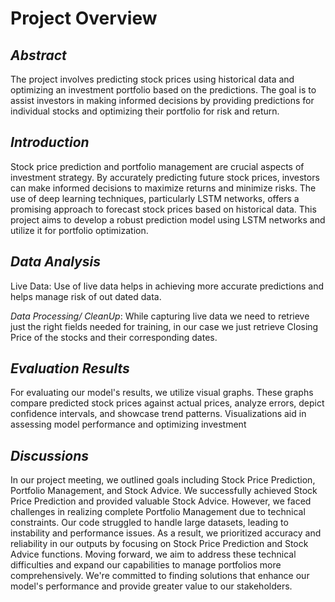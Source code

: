 # Project Overview

## _Abstract_
The project involves predicting stock prices using historical data and optimizing an investment portfolio based on the predictions. The goal is to assist investors in making informed decisions by providing predictions for individual stocks and optimizing their portfolio for risk and return.

## _Introduction_
Stock price prediction and portfolio management are crucial aspects of investment strategy. By accurately predicting future stock prices, investors can make informed decisions to maximize returns and minimize risks. The use of deep learning techniques, particularly LSTM networks, offers a promising approach to forecast stock prices based on historical data. This project aims to develop a robust prediction model using LSTM networks and utilize it for portfolio optimization.

## _Data Analysis_
Live Data: Use of live data helps in achieving more accurate predictions and helps manage risk of out dated data.

_Data Processing/ CleanUp_: While capturing live data we need to retrieve just the right fields needed for training, in our case we just retrieve Closing Price of the stocks and their corresponding dates.

## _Evaluation Results_
For evaluating our model's results, we utilize visual graphs. These graphs compare predicted stock prices against actual prices, analyze errors, depict confidence intervals, and showcase trend patterns. Visualizations aid in assessing model performance and optimizing investment

## _Discussions_
In our project meeting, we outlined goals including Stock Price Prediction, Portfolio Management, and Stock Advice. We successfully achieved Stock Price Prediction and provided valuable Stock Advice. However, we faced challenges in realizing complete Portfolio Management due to technical constraints. Our code struggled to handle large datasets, leading to instability and performance issues. As a result, we prioritized accuracy and reliability in our outputs by focusing on Stock Price Prediction and Stock Advice functions. Moving forward, we aim to address these technical difficulties and expand our capabilities to manage portfolios more comprehensively. We're committed to finding solutions that enhance our model's performance and provide greater value to our stakeholders.
